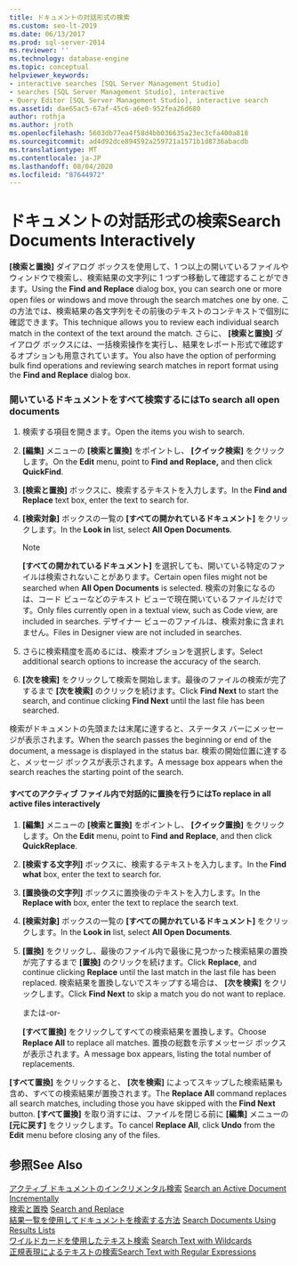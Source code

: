 ```yaml
---
title: ドキュメントの対話形式の検索
ms.custom: seo-lt-2019
ms.date: 06/13/2017
ms.prod: sql-server-2014
ms.reviewer: ''
ms.technology: database-engine
ms.topic: conceptual
helpviewer_keywords:
- interactive searches [SQL Server Management Studio]
- searches [SQL Server Management Studio], interactive
- Query Editor [SQL Server Management Studio], interactive search
ms.assetid: dae65ac5-67af-45c6-a6e0-952fea26d680
author: rothja
ms.author: jroth
ms.openlocfilehash: 5603db77ea4f58d4bb036635a23ec3cfa400a818
ms.sourcegitcommit: ad4d92dce894592a259721a1571b1d8736abacdb
ms.translationtype: MT
ms.contentlocale: ja-JP
ms.lasthandoff: 08/04/2020
ms.locfileid: "87644972"
---
```

# <a name="search-documents-interactively"></a><span data-ttu-id="59885-102">ドキュメントの対話形式の検索</span><span class="sxs-lookup"><span data-stu-id="59885-102">Search Documents Interactively</span></span>
  <span data-ttu-id="59885-103">**[検索と置換]** ダイアログ ボックスを使用して、1 つ以上の開いているファイルやウィンドウで検索し、検索結果の文字列に 1 つずつ移動して確認することができます。</span><span class="sxs-lookup"><span data-stu-id="59885-103">Using the **Find and Replace** dialog box, you can search one or more open files or windows and move through the search matches one by one.</span></span> <span data-ttu-id="59885-104">この方法では、検索結果の各文字列をその前後のテキストのコンテキストで個別に確認できます。</span><span class="sxs-lookup"><span data-stu-id="59885-104">This technique allows you to review each individual search match in the context of the text around the match.</span></span> <span data-ttu-id="59885-105">さらに、 **[検索と置換]** ダイアログ ボックスには、一括検索操作を実行し、結果をレポート形式で確認するオプションも用意されています。</span><span class="sxs-lookup"><span data-stu-id="59885-105">You also have the option of performing bulk find operations and reviewing search matches in report format using the **Find and Replace** dialog box.</span></span>  
  
### <a name="to-search-all-open-documents"></a><span data-ttu-id="59885-106">開いているドキュメントをすべて検索するには</span><span class="sxs-lookup"><span data-stu-id="59885-106">To search all open documents</span></span>  
  
1.  <span data-ttu-id="59885-107">検索する項目を開きます。</span><span class="sxs-lookup"><span data-stu-id="59885-107">Open the items you wish to search.</span></span>  
  
2.  <span data-ttu-id="59885-108">**[編集]** メニューの **[検索と置換]** をポイントし、 **[クイック検索]** をクリックします。</span><span class="sxs-lookup"><span data-stu-id="59885-108">On the **Edit** menu, point to **Find and Replace,** and then click **QuickFind**.</span></span>  
  
3.  <span data-ttu-id="59885-109">**[検索と置換]** ボックスに、検索するテキストを入力します。</span><span class="sxs-lookup"><span data-stu-id="59885-109">In the **Find and Replace** text box, enter the text to search for.</span></span>  
  
4.  <span data-ttu-id="59885-110">**[検索対象]** ボックスの一覧の **[すべての開かれているドキュメント]** をクリックします。</span><span class="sxs-lookup"><span data-stu-id="59885-110">In the **Look in** list, select **All Open Documents**.</span></span>  
  
    > [!NOTE]  
    >  <span data-ttu-id="59885-111">**[すべての開かれているドキュメント]** を選択しても、開いている特定のファイルは検索されないことがあります。</span><span class="sxs-lookup"><span data-stu-id="59885-111">Certain open files might not be searched when **All Open Documents** is selected.</span></span> <span data-ttu-id="59885-112">検索の対象になるのは、コード ビューなどのテキスト ビューで現在開いているファイルだけです。</span><span class="sxs-lookup"><span data-stu-id="59885-112">Only files currently open in a textual view, such as Code view, are included in searches.</span></span> <span data-ttu-id="59885-113">デザイナー ビューのファイルは、検索対象に含まれません。</span><span class="sxs-lookup"><span data-stu-id="59885-113">Files in Designer view are not included in searches.</span></span>  
  
5.  <span data-ttu-id="59885-114">さらに検索精度を高めるには、検索オプションを選択します。</span><span class="sxs-lookup"><span data-stu-id="59885-114">Select additional search options to increase the accuracy of the search.</span></span>  
  
6.  <span data-ttu-id="59885-115">**[次を検索]** をクリックして検索を開始します。最後のファイルの検索が完了するまで **[次を検索]** のクリックを続けます。</span><span class="sxs-lookup"><span data-stu-id="59885-115">Click **Find Next** to start the search, and continue clicking **Find Next** until the last file has been searched.</span></span>  
  
 <span data-ttu-id="59885-116">検索がドキュメントの先頭または末尾に達すると、ステータス バーにメッセージが表示されます。</span><span class="sxs-lookup"><span data-stu-id="59885-116">When the search passes the beginning or end of the document, a message is displayed in the status bar.</span></span> <span data-ttu-id="59885-117">検索の開始位置に達すると、メッセージ ボックスが表示されます。</span><span class="sxs-lookup"><span data-stu-id="59885-117">A message box appears when the search reaches the starting point of the search.</span></span>  
  
#### <a name="to-replace-in-all-active-files-interactively"></a><span data-ttu-id="59885-118">すべてのアクティブ ファイル内で対話的に置換を行うには</span><span class="sxs-lookup"><span data-stu-id="59885-118">To replace in all active files interactively</span></span>  
  
1.  <span data-ttu-id="59885-119">**[編集]** メニューの **[検索と置換]** をポイントし、 **[クイック置換]** をクリックします。</span><span class="sxs-lookup"><span data-stu-id="59885-119">On the **Edit** menu, point to **Find and Replace**, and then click **QuickReplace**.</span></span>  
  
2.  <span data-ttu-id="59885-120">**[検索する文字列]** ボックスに、検索するテキストを入力します。</span><span class="sxs-lookup"><span data-stu-id="59885-120">In the **Find what** box, enter the text to search for.</span></span>  
  
3.  <span data-ttu-id="59885-121">**[置換後の文字列]** ボックスに置換後のテキストを入力します。</span><span class="sxs-lookup"><span data-stu-id="59885-121">In the **Replace with** box, enter the text to replace the search text.</span></span>  
  
4.  <span data-ttu-id="59885-122">**[検索対象]** ボックスの一覧の **[すべての開かれているドキュメント]** をクリックします。</span><span class="sxs-lookup"><span data-stu-id="59885-122">In the **Look in** list, select **All Open Documents**.</span></span>  
  
5.  <span data-ttu-id="59885-123">**[置換]** をクリックし、最後のファイル内で最後に見つかった検索結果の置換が完了するまで **[置換]** のクリックを続けます。</span><span class="sxs-lookup"><span data-stu-id="59885-123">Click **Replace**, and continue clicking **Replace** until the last match in the last file has been replaced.</span></span> <span data-ttu-id="59885-124">検索結果を置換しないでスキップする場合は、 **[次を検索]** をクリックします。</span><span class="sxs-lookup"><span data-stu-id="59885-124">Click **Find Next** to skip a match you do not want to replace.</span></span>  
  
     <span data-ttu-id="59885-125">または</span><span class="sxs-lookup"><span data-stu-id="59885-125">-or-</span></span>  
  
     <span data-ttu-id="59885-126">**[すべて置換]** をクリックしてすべての検索結果を置換します。</span><span class="sxs-lookup"><span data-stu-id="59885-126">Choose **Replace All** to replace all matches.</span></span> <span data-ttu-id="59885-127">置換の総数を示すメッセージ ボックスが表示されます。</span><span class="sxs-lookup"><span data-stu-id="59885-127">A message box appears, listing the total number of replacements.</span></span>  
  
 <span data-ttu-id="59885-128">**[すべて置換]** をクリックすると、 **[次を検索]** によってスキップした検索結果も含め、すべての検索結果が置換されます。</span><span class="sxs-lookup"><span data-stu-id="59885-128">The **Replace All** command replaces all search matches, including those you have skipped with the **Find Next** button.</span></span> <span data-ttu-id="59885-129">**[すべて置換]** を取り消すには、ファイルを閉じる前に **[編集]** メニューの **[元に戻す]** をクリックします。</span><span class="sxs-lookup"><span data-stu-id="59885-129">To cancel **Replace All**, click **Undo** from the **Edit** menu before closing any of the files.</span></span>  
  
## <a name="see-also"></a><span data-ttu-id="59885-130">参照</span><span class="sxs-lookup"><span data-stu-id="59885-130">See Also</span></span>  
 <span data-ttu-id="59885-131">[アクティブ ドキュメントのインクリメンタル検索](search-an-active-document-incrementally.md) </span><span class="sxs-lookup"><span data-stu-id="59885-131">[Search an Active Document Incrementally](search-an-active-document-incrementally.md) </span></span>  
 <span data-ttu-id="59885-132">[検索と置換](search-and-replace.md) </span><span class="sxs-lookup"><span data-stu-id="59885-132">[Search and Replace](search-and-replace.md) </span></span>  
 <span data-ttu-id="59885-133">[結果一覧を使用してドキュメントを検索する方法](search-documents-using-results-lists.md) </span><span class="sxs-lookup"><span data-stu-id="59885-133">[Search Documents Using Results Lists](search-documents-using-results-lists.md) </span></span>  
 <span data-ttu-id="59885-134">[ワイルドカードを使用したテキスト検索](search-text-with-wildcards.md) </span><span class="sxs-lookup"><span data-stu-id="59885-134">[Search Text with Wildcards](search-text-with-wildcards.md) </span></span>  
 [<span data-ttu-id="59885-135">正規表現によるテキストの検索</span><span class="sxs-lookup"><span data-stu-id="59885-135">Search Text with Regular Expressions</span></span>](search-text-with-regular-expressions.md)  
  
  
